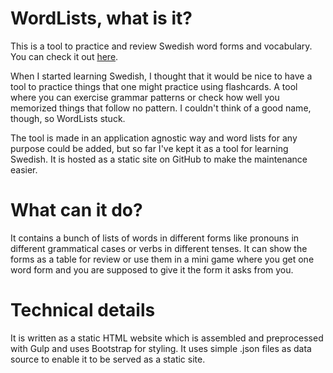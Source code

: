 # WordLists, what is it?
This is a tool to practice and review Swedish word forms and vocabulary. You can check it out [here](https://redant333.github.io/word-lists/).

When I started learning Swedish, I thought that it would be nice to have a tool to practice things that one might practice using flashcards.
A tool where you can exercise grammar patterns or check how well you memorized things that follow no pattern.
I couldn't think of a good name, though, so WordLists stuck.

The tool is made in an application agnostic way and word lists for any purpose could be added, but so far I've kept it as a tool for learning Swedish.
It is hosted as a static site on GitHub to make the maintenance easier.

# What can it do?
It contains a bunch of lists of words in different forms like pronouns in different grammatical cases or verbs in different tenses.
It can show the forms as a table for review or use them in a mini game where you get one word form and you are supposed to give it the form it asks from you.

# Technical details
It is written as a static HTML website which is assembled and preprocessed with Gulp and uses Bootstrap for styling.
It uses simple .json files as data source to enable it to be served as a static site.